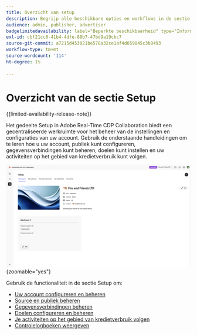 ```yaml
---
title: Overzicht van setup
description: Begrijp alle beschikbare opties en workflows in de sectie setup van Adobe Real-Time CDP Collaboration
audience: admin, publisher, advertiser
badgelimitedavailability: label="Beperkte beschikbaarheid" type="Informative" url="https://helpx.adobe.com/nl/legal/product-descriptions/real-time-customer-data-platform-collaboration.html newtab=true"
exl-id: cbf21cc8-41b4-4dfe-88b7-47bd9a19cbc7
source-git-commit: a7215d453021be578a32ce1af4d659845c3b8493
workflow-type: tm+mt
source-wordcount: '114'
ht-degree: 1%

---
```


# Overzicht van de sectie Setup

{{limited-availability-release-note}}

Het gedeelte Setup in Adobe Real-Time CDP Collaboration biedt een gecentraliseerde werkruimte voor het beheer van de instellingen en configuraties van uw account. Gebruik de onderstaande handleidingen om te leren hoe u uw account, publiek kunt configureren, gegevensverbindingen kunt beheren, doelen kunt instellen en uw activiteiten op het gebied van kredietverbruik kunt volgen.

![ de opstellingswerkruimte van een rekening, die een overzicht van zijn huidige montages geeft.](/help/assets/setup/set-up-overview.png){zoomable="yes"}

Gebruik de functionaliteit in de sectie Setup om:

* [Uw account configureren en beheren](/help/guide/setup/onboard-account.md)
* [Source en publiek beheren](/help/guide/setup/onboard-audiences.md)
* [Gegevensverbindingen beheren](/help/guide/setup/manage-data-connection.md)
* [Doelen configureren en beheren](/help/guide/setup/manage-destinations.md)
* [Je activiteiten op het gebied van kredietverbruik volgen](/help/guide/setup/my-activity.md)
* [Controlelogboeken weergeven](/help/guide/setup/audit-logs.md)
